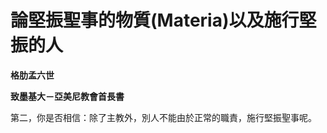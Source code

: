 # 論堅振聖事的物質(Materia)以及施行堅振的人


**格肋孟六世**

**致墨基大－亞美尼教會首長書**





第二，你是否相信：除了主教外，別人不能由於正常的職責，施行堅振聖事呢。

